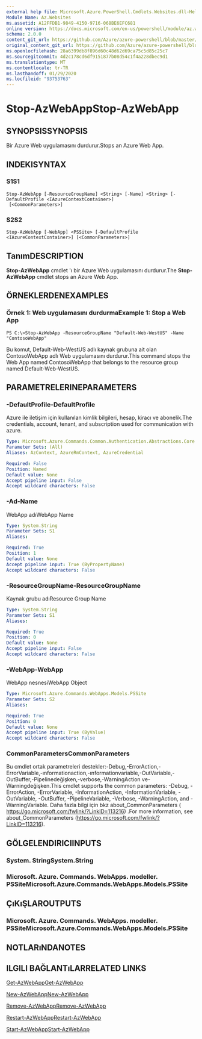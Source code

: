 ```yaml
---
external help file: Microsoft.Azure.PowerShell.Cmdlets.Websites.dll-Help.xml
Module Name: Az.Websites
ms.assetid: A12FFDB1-9849-4150-9716-068BE6EFC681
online version: https://docs.microsoft.com/en-us/powershell/module/az.websites/stop-azwebapp
schema: 2.0.0
content_git_url: https://github.com/Azure/azure-powershell/blob/master/src/Websites/Websites/help/Stop-AzWebApp.md
original_content_git_url: https://github.com/Azure/azure-powershell/blob/master/src/Websites/Websites/help/Stop-AzWebApp.md
ms.openlocfilehash: 28a6399db8f896d60c48d62d69ca75c5d85c25c7
ms.sourcegitcommit: 4d2c178cd6df9151877b08d54c1f4a228dbec9d1
ms.translationtype: MT
ms.contentlocale: tr-TR
ms.lasthandoff: 01/29/2020
ms.locfileid: "93753763"
---
```

# <span data-ttu-id="a922a-101">Stop-AzWebApp</span><span class="sxs-lookup"><span data-stu-id="a922a-101">Stop-AzWebApp</span></span>

## <span data-ttu-id="a922a-102">SYNOPSIS</span><span class="sxs-lookup"><span data-stu-id="a922a-102">SYNOPSIS</span></span>
<span data-ttu-id="a922a-103">Bir Azure Web uygulamasını durdurur.</span><span class="sxs-lookup"><span data-stu-id="a922a-103">Stops an Azure Web App.</span></span>

## <span data-ttu-id="a922a-104">INDEKI</span><span class="sxs-lookup"><span data-stu-id="a922a-104">SYNTAX</span></span>

### <span data-ttu-id="a922a-105">S1</span><span class="sxs-lookup"><span data-stu-id="a922a-105">S1</span></span>
```
Stop-AzWebApp [-ResourceGroupName] <String> [-Name] <String> [-DefaultProfile <IAzureContextContainer>]
 [<CommonParameters>]
```

### <span data-ttu-id="a922a-106">S2</span><span class="sxs-lookup"><span data-stu-id="a922a-106">S2</span></span>
```
Stop-AzWebApp [-WebApp] <PSSite> [-DefaultProfile <IAzureContextContainer>] [<CommonParameters>]
```

## <span data-ttu-id="a922a-107">Tanım</span><span class="sxs-lookup"><span data-stu-id="a922a-107">DESCRIPTION</span></span>
<span data-ttu-id="a922a-108">**Stop-AzWebApp** cmdlet 'ı bir Azure Web uygulamasını durdurur.</span><span class="sxs-lookup"><span data-stu-id="a922a-108">The **Stop-AzWebApp** cmdlet stops an Azure Web App.</span></span>

## <span data-ttu-id="a922a-109">ÖRNEKLERDEN</span><span class="sxs-lookup"><span data-stu-id="a922a-109">EXAMPLES</span></span>

### <span data-ttu-id="a922a-110">Örnek 1: Web uygulamasını durdurma</span><span class="sxs-lookup"><span data-stu-id="a922a-110">Example 1: Stop a Web App</span></span>
```
PS C:\>Stop-AzWebApp -ResourceGroupName "Default-Web-WestUS" -Name "ContosoWebApp"
```

<span data-ttu-id="a922a-111">Bu komut, Default-Web-WestUS adlı kaynak grubuna ait olan ContosoWebApp adlı Web uygulamasını durdurur.</span><span class="sxs-lookup"><span data-stu-id="a922a-111">This command stops the Web App named ContosoWebApp that belongs to the resource group named Default-Web-WestUS.</span></span>

## <span data-ttu-id="a922a-112">PARAMETRELERINE</span><span class="sxs-lookup"><span data-stu-id="a922a-112">PARAMETERS</span></span>

### <span data-ttu-id="a922a-113">-DefaultProfile</span><span class="sxs-lookup"><span data-stu-id="a922a-113">-DefaultProfile</span></span>
<span data-ttu-id="a922a-114">Azure ile iletişim için kullanılan kimlik bilgileri, hesap, kiracı ve abonelik.</span><span class="sxs-lookup"><span data-stu-id="a922a-114">The credentials, account, tenant, and subscription used for communication with azure.</span></span>

```yaml
Type: Microsoft.Azure.Commands.Common.Authentication.Abstractions.Core.IAzureContextContainer
Parameter Sets: (All)
Aliases: AzContext, AzureRmContext, AzureCredential

Required: False
Position: Named
Default value: None
Accept pipeline input: False
Accept wildcard characters: False
```

### <span data-ttu-id="a922a-115">-Ad</span><span class="sxs-lookup"><span data-stu-id="a922a-115">-Name</span></span>
<span data-ttu-id="a922a-116">WebApp adı</span><span class="sxs-lookup"><span data-stu-id="a922a-116">WebApp Name</span></span>

```yaml
Type: System.String
Parameter Sets: S1
Aliases:

Required: True
Position: 1
Default value: None
Accept pipeline input: True (ByPropertyName)
Accept wildcard characters: False
```

### <span data-ttu-id="a922a-117">-ResourceGroupName</span><span class="sxs-lookup"><span data-stu-id="a922a-117">-ResourceGroupName</span></span>
<span data-ttu-id="a922a-118">Kaynak grubu adı</span><span class="sxs-lookup"><span data-stu-id="a922a-118">Resource Group Name</span></span>

```yaml
Type: System.String
Parameter Sets: S1
Aliases:

Required: True
Position: 0
Default value: None
Accept pipeline input: False
Accept wildcard characters: False
```

### <span data-ttu-id="a922a-119">-WebApp</span><span class="sxs-lookup"><span data-stu-id="a922a-119">-WebApp</span></span>
<span data-ttu-id="a922a-120">WebApp nesnesi</span><span class="sxs-lookup"><span data-stu-id="a922a-120">WebApp Object</span></span>

```yaml
Type: Microsoft.Azure.Commands.WebApps.Models.PSSite
Parameter Sets: S2
Aliases:

Required: True
Position: 0
Default value: None
Accept pipeline input: True (ByValue)
Accept wildcard characters: False
```

### <span data-ttu-id="a922a-121">CommonParameters</span><span class="sxs-lookup"><span data-stu-id="a922a-121">CommonParameters</span></span>
<span data-ttu-id="a922a-122">Bu cmdlet ortak parametreleri destekler:-Debug,-ErrorAction,-ErrorVariable,-ınformationaction,-ınformationvariable,-OutVariable,-OutBuffer,-Pipelinedeğişken,-verbose,-WarningAction ve-Warningdeğişken.</span><span class="sxs-lookup"><span data-stu-id="a922a-122">This cmdlet supports the common parameters: -Debug, -ErrorAction, -ErrorVariable, -InformationAction, -InformationVariable, -OutVariable, -OutBuffer, -PipelineVariable, -Verbose, -WarningAction, and -WarningVariable.</span></span> <span data-ttu-id="a922a-123">Daha fazla bilgi için bkz about_CommonParameters ( https://go.microsoft.com/fwlink/?LinkID=113216) .</span><span class="sxs-lookup"><span data-stu-id="a922a-123">For more information, see about_CommonParameters (https://go.microsoft.com/fwlink/?LinkID=113216).</span></span>

## <span data-ttu-id="a922a-124">GÖLGELENDIRICI</span><span class="sxs-lookup"><span data-stu-id="a922a-124">INPUTS</span></span>

### <span data-ttu-id="a922a-125">System. String</span><span class="sxs-lookup"><span data-stu-id="a922a-125">System.String</span></span>

### <span data-ttu-id="a922a-126">Microsoft. Azure. Commands. WebApps. modeller. PSSite</span><span class="sxs-lookup"><span data-stu-id="a922a-126">Microsoft.Azure.Commands.WebApps.Models.PSSite</span></span>

## <span data-ttu-id="a922a-127">ÇıKıŞLAR</span><span class="sxs-lookup"><span data-stu-id="a922a-127">OUTPUTS</span></span>

### <span data-ttu-id="a922a-128">Microsoft. Azure. Commands. WebApps. modeller. PSSite</span><span class="sxs-lookup"><span data-stu-id="a922a-128">Microsoft.Azure.Commands.WebApps.Models.PSSite</span></span>

## <span data-ttu-id="a922a-129">NOTLARıNDA</span><span class="sxs-lookup"><span data-stu-id="a922a-129">NOTES</span></span>

## <span data-ttu-id="a922a-130">ILGILI BAĞLANTıLAR</span><span class="sxs-lookup"><span data-stu-id="a922a-130">RELATED LINKS</span></span>

[<span data-ttu-id="a922a-131">Get-AzWebApp</span><span class="sxs-lookup"><span data-stu-id="a922a-131">Get-AzWebApp</span></span>](./Get-AzWebApp.md)

[<span data-ttu-id="a922a-132">New-AzWebApp</span><span class="sxs-lookup"><span data-stu-id="a922a-132">New-AzWebApp</span></span>](./New-AzWebApp.md)

[<span data-ttu-id="a922a-133">Remove-AzWebApp</span><span class="sxs-lookup"><span data-stu-id="a922a-133">Remove-AzWebApp</span></span>](./Remove-AzWebApp.md)

[<span data-ttu-id="a922a-134">Restart-AzWebApp</span><span class="sxs-lookup"><span data-stu-id="a922a-134">Restart-AzWebApp</span></span>](./Restart-AzWebApp.md)

[<span data-ttu-id="a922a-135">Start-AzWebApp</span><span class="sxs-lookup"><span data-stu-id="a922a-135">Start-AzWebApp</span></span>](./Start-AzWebApp.md)


